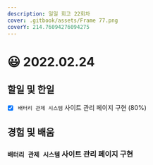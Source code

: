 ```yaml
---
description: 일일 회고 22회차
cover: .gitbook/assets/Frame 77.png
coverY: 214.76094276094275
---
```


# 😃 2022.02.24

## 할일 및 한일

* [x] `배터리 관제 시스템` 사이트 관리 페이지 구현 (80%)

## 경험 및 배움

### `배터리 관제 시스템` 사이트 관리 페이지 구현



